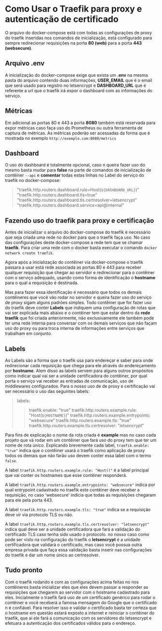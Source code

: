 # Como Usar o Traefik para proxy e autenticação de certificado

O arquivo do docker-compose está com todas as configurações de proxy do traefik inseridas nos comandos de inicialização, está configurado para sempre redirecionar requisições na porta **80 (web)** para a porta **443 (websecure)**.

## Arquivo .env

A inicialização do docker-compose exige que exista um **.env** na mesma pasta do arquivo contendo duas informações, **USER_EMAIL** que é o email que será usado para registro no letsencrypt e **DASHBOARD_URL** que é referente a url que o traefik irá expor o dashboard com as informações do serviço.

## Métricas

Em adicional as portas 80 e 443 a porta **8080** também está reservada para expor métricas caso faça uso do Prometheus ou outra ferramenta de captura de métricas. As métricas poderão ser acessadas da forma que é mostrada no exemplo `http://exemplo.com:8080/metrics`

## Dashboard

O uso do dashboard é totalmente opcional, caso n queira fazer uso do mesmo basta mudar para **false** na parte de comandos de inicialização de contêiner  `--api` e **comentar** todas estas linhas no Label do serviço do traefik no docker-compose:

> "traefik.http.routers.dashboard.rule=Host(`${DASHBOARD_URL}`)"
> "traefik.http.routers.dashboard.tls=true"
> "traefik.http.routers.dashboard.tls.certresolver=letsencrypt"
> "traefik.http.routers.dashboard.service=api@internal"

## Fazendo uso do traefik para proxy e certificação

Antes de inicializar o arquivo do docker-compose do traefik é necessário que seja criada uma rede no docker para que o traefik faça uso. No caso das configurações deste docker-compose a rede tem que se chamar **traefik**. Para criar uma rede com o docker basta executar o comando `docker network create traefik`.

Agora após a inicialização do contêiner via docker-compose o traefik passara a usar está rede associada as portas 80 e 443 para receber qualquer requisição que chegar ao servidor e redirecionar para o contêiner com o serviço adequado, usando como forma de identificação o **hostname** para o qual a requisição é destinada.

Mas para fazer essa identificação é necessário que todos os demais contêineres que você vão rodar no servidor e queira fazer uso do serviço de proxy sigam alguns padrões simples. Todo contêiner que for fazer uso do traefik deve conter **Labels** que indiquem uma configuração de rotas que vai ser explicada mais abaixo e o contêiner tem que estar dentro da **rede traefik** que foi criada anteriormente, não exclusivamente ele também pode ter uma rede interna para conversar com os demais serviços que não façam uso do proxy ou para troca interna de informações entre serviços que trabalham em conjunto.

## Labels

As Labels são a forma que o traefik usa para endereçar e saber para onde redirecionar cada requisição que chega para ele através do endereçamento por **hostname**. Alem disso as labels servem para alguns outros propósitos como indicar qual vai ser a unidade certificadora do contêiner, por qual porta o serviço vai receber as entradas de comunicação, uso de middlewares configurados. Para o nosso uso de de proxy e certificação vai ser necessário o uso das seguintes labels:

>labels:
>>traefik.enable: "true"
>>traefik.http.routers.example.rule: "Host(`${HOSTNAME}`)"
>>traefik.http.routers.example.entrypoints: "websecure"
>>traefik.http.routers.example.tls: "true"
>>traefik.http.routers.example.tls.certresolver: "letsencrypt"

Para fins de explicação o nome da rota criada é **example** mas no caso cada projeto que vá rodar em um contêiner que fará uso do proxy tem que ter um nome de rota único. Explicando brevemente cada label, `traefik.enable: "true"` indica que o contêiner usará o traefik como aplicação de proxy todos os demais que não farão uso devem conter essa label com o termo `false`.  

A label `traefik.http.routers.example.rule: "Host()"` é a label principal que vai conter os hostnames que esse contêiner responderá.

A label `traefik.http.routers.example.entrypoints: "websecure"` indica por qual entrypoint cadastrado no traefik este contêiner deve receber a requisição, no caso 'websecure' indicia que todas as requisições chegaram para ele pela porta 443.

A label `traefik.http.routers.example.tls: "true"` indica se a requisição deve vir via protocolo TLS ou não.

A label `traefik.http.routers.example.tls.certresolver: "letsencrypt"` indica qual deve ser a unidade certificadora que fará a validação do certificado TLS caso tenha sido usado o protocolo. no nosso caso como pode ser visto na configuração do traefik o **letsencrypt** é a unidade certificadora que validará o certificado, mas caso você possua outra empresa privada que faça essa validação basta inserir nas configurações do traefik e dar um nome único ao certresolver.

## Tudo pronto

Com o traefik rodando e com as configurações acima feitas no nos contêineres basta inicializar eles que eles devem passar a responder as requisições que chegarem ao servidor com o hostname cadastrado para eles. Inicialmente o traefik fará uso de um certificado genérico para rodar o contêiner e você receberá a famosa mensagem do Google que o certificado n é confiável. Para resolver isso e validar o certificado basta ter certeza que o hostname em questão estará exposto a internet e reiniciar o contêiner do traefik, que ai ele fará a comunicação com os servidores do letsencrypt e efetuara a autenticação dos certificados válidos para o endereço.
